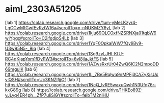 # aiml_2303A51205
[lab 1] https://colab.research.google.com/drive/1um-yMeLKzyr4-LgCCwMfGwfEvRztWf6a#scrollTo=q-nNUKMZY8yL
[lab 2] https://colab.research.google.com/drive/1kju69OLCOxfNZSRNXja01tqbW9wiYpgx#scrollTo=C2ifgdjpS4Lb 
[lab 3] https://colab.research.google.com/drive/1YqF0OpkaiWW7fQy9Bv9-U3w95N5-_Biq
[lab 4] https://colab.research.google.com/drive/1Sg9zyLJHl-KfU-RC4qKjapYom1fDyPW3#scrollTo=6vI8jlaJktFS
[lab 5] https://colab.research.google.com/drive/1AZwsRxrUr04ZwQ6IC2N2mpoDD69mgulK
[lab 6] https://colab.research.google.com/drive/1L_7Be5Rqlwa9nMPFj3CAZyXjsUdvlQSH#scrollTo=Uc3KNZlfjjOf
[lab 7] https://colab.research.google.com/drive/1NcQ_IvRE5waxuQwh1N3Ufq76r-kxG89g
[lab 8] https://colab.research.google.com/drive/1HKEo89Z-vJLyq4ER4ph__ZfP7uIiSlGY#scrollTo=feibTM2nlHU
